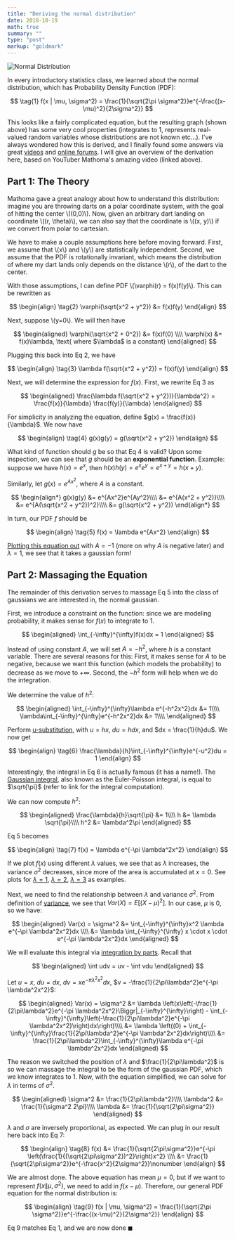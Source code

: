 ```yaml
---
title: "Deriving the normal distribution"
date: 2018-10-19
math: true
summary: ""
type: "post"
markup: "goldmark"
---
```


![Normal Distribution](https://upload.wikimedia.org/wikipedia/commons/thumb/7/74/Normal_Distribution_PDF.svg/525px-Normal_Distribution_PDF.svg.png)

In every introductory statistics class, we learned about the normal distribution, which has Probability Density Function (PDF):

$$
\tag{1} f(x | \mu, \sigma^2) = \frac{1}{\sqrt{2\pi \sigma^2}}e^{-\frac{(x-\mu)^2}{2\sigma^2}}
$$

This looks like a fairly complicated equation, but the resulting graph (shown above) has some very cool properties (integrates to 1, represents real-valued random variables whose distributions are not known etc...). I've always wondered how this is derived, and I finally found some answers via great [videos](https://www.youtube.com/watch?v=cTyPuZ9-JZ0) and [online forums](https://math.stackexchange.com/questions/384893/how-was-the-normal-distribution-derived). I will give an overview of the derivation here, based on YouTuber Mathoma's amazing video (linked above).

## Part 1: The Theory

Mathoma gave a great analogy about how to understand this distribution: imagine you are throwing darts on a polar coordinate system, with the goal of hitting the center \\((0,0)\\). Now, given an arbitrary dart landing on coordinate \\((r, \theta)\\), we can also say that the coordinate is \\((x, y)\\) if we convert from polar to cartesian. 

We have to make a couple assumptions here before moving forward. First, we assume that \\(x\\) and \\(y\\) are statistically independent. Second, we assume that the PDF is rotationally invariant, which means the distribution of where my dart lands only depends on the distance \\(r\\), of the dart to the center.

With those assumptions, I can define PDF \\(\varphi(r) = f(x)f(y)\\). This can be rewritten as 

$$
\begin{align}
    \tag{2} \varphi(\sqrt{x^2 + y^2}) &= f(x)f(y)
\end{align}
$$

Next, suppose \\(y=0\\). We will then have

$$
\begin{aligned}
    \varphi(\sqrt{x^2 + 0^2}) &= f(x)f(0) \\\\
    \varphi(x) &= f(x)\lambda, \text{ where $\lambda$ is a constant}
\end{aligned}
$$

Plugging this back into Eq 2, we have

$$
\begin{align}
    \tag{3} \lambda f(\sqrt{x^2 + y^2}) = f(x)f(y)
\end{align}
$$

Next, we will determine the expression for $f(x)$. First, we rewrite Eq 3 as

$$
\begin{aligned}
    \frac{\lambda f(\sqrt{x^2 + y^2})}{\lambda^2} = \frac{f(x)}{\lambda} \frac{f(y)}{\lambda}
\end{aligned}
$$

For simplicity in analyzing the equation, define $g(x) = \frac{f(x)}{\lambda}$. We now have

$$
\begin{align}
    \tag{4} g(x)g(y) = g(\sqrt{x^2 + y^2})
\end{align}
$$

What kind of function should $g$ be so that Eq 4 is valid? Upon some inspection, we can see that $g$ should be an **exponential function**. Example: suppose we have $h(x) = e^x$, then $h(x)h(y) = e^xe^y = e^{x+y} = h(x+y)$.

Similarly, let $g(x) = e^{Ax^2}$, where $A$ is a constant.

$$
\begin{align*}
    g(x)g(y) &= e^{Ax^2}e^{Ay^2}\\\\
    &= e^{A(x^2 + y^2)}\\\\
    &= e^{A(\sqrt{x^2 + y^2})^2}\\\\
    &= g(\sqrt{x^2 + y^2})
\end{align*}
$$

In turn, our PDF $f$ should be

$$
\begin{align}
    \tag{5} f(x) = \lambda e^{Ax^2}
\end{align}
$$

[Plotting this equation out](https://www.desmos.com/calculator/hhsa3qpffi) with $A=-1$ (more on why $A$ is negative later) and $\lambda=1$, we see that it takes a gaussian form!

## Part 2: Massaging the Equation

The remainder of this derivation serves to massage Eq 5 into the class of gaussians we are interested in, the normal gaussian.

First, we introduce a constraint on the function: since we are modeling probability, it makes sense for $f(x)$ to integrate to $1$.

$$
\begin{aligned}
\int_{-\infty}^{\infty}f(x)dx = 1
\end{aligned}
$$

Instead of using constant $A$, we will set $A = -h^2$, where $h$ is a constant variable. There are several reasons for this: First, it makes sense for $A$ to be negative, because we want this function (which models the probability) to decrease as we move to $+\infty$. Second, the $-h^2$ form will help when we do the integration.

We determine the value of $h^2$:

$$
\begin{aligned}
\int_{-\infty}^{\infty}\lambda e^{-h^2x^2}dx &= 1\\\\
\lambda\int_{-\infty}^{\infty}e^{-h^2x^2}dx &= 1\\\\
\end{aligned}
$$

Perform [u-substitution](https://www.wikiwand.com/en/Integration_by_substitution), with $u = hx$, $du = hdx$, and $dx = \frac{1}{h}du$. We now get

$$
\begin{align}
\tag{6} \frac{\lambda}{h}\int_{-\infty}^{\infty}e^{-u^2}du = 1
\end{align}
$$

Interestingly, the integral in Eq 6 is actually famous (it has a name!). The [Gaussian integral](https://en.wikipedia.org/wiki/Gaussian_integral), also known as the Euler-Poisson integral, is equal to $\sqrt{\pi}$ (refer to link for the integral computation).

We can now compute $h^2$:

$$
\begin{aligned}
\frac{\lambda}{h}\sqrt{\pi} &= 1\\\\
h &= \lambda \sqrt{\pi}\\\\
h^2 &= \lambda^2\pi
\end{aligned}
$$

Eq 5 becomes

$$
\begin{align}
\tag{7} f(x) = \lambda e^{-\pi \lambda^2x^2}
\end{align}
$$

If we plot $f(x)$ using different $\lambda$ values, we see that as $\lambda$ increases, the variance $\sigma^2$ decreases, since more of the area is accumulated at $x=0$. See plots for [$\lambda=1$](https://www.desmos.com/calculator/lszecvqlgt), [$\lambda=2$](https://www.desmos.com/calculator/jpwcwodqef), [$\lambda=3$](https://www.desmos.com/calculator/uzdhdukutz) as examples.

Next, we need to find the relationship between $\lambda$ and variance $\sigma^2$. From definition of [variance](https://www.wikiwand.com/en/Variance), we see that $Var(X) = E[(X - \mu)^2]$. In our case, $\mu$ is 0, so we have:

$$
\begin{aligned}
Var(x) = \sigma^2 &= \int_{-\infty}^{\infty}x^2 \lambda e^{-\pi \lambda^2x^2}dx \\\\
&= \lambda \int_{-\infty}^{\infty} x \cdot x \cdot e^{-\pi \lambda^2x^2}dx
\end{aligned}
$$

We will evaluate this integral via [integration by parts](https://www.wikiwand.com/en/Integration_by_parts). Recall that

$$
\begin{aligned}
\int udv = uv - \int vdu
\end{aligned}
$$

Let $u = x$, $du = dx$, $dv = xe^{-\pi \lambda^2x^2}dx$, $v = -\frac{1}{2\pi\lambda^2}e^{-\pi \lambda^2x^2}$:

$$
\begin{aligned}
Var(x) = \sigma^2 &= \lambda \left(x\left(-\frac{1}{2\pi\lambda^2}e^{-\pi \lambda^2x^2}\Biggr|_{-\infty}^{\infty}\right) - \int_{-\infty}^{\infty}\left(-\frac{1}{2\pi\lambda^2}e^{-\pi \lambda^2x^2}\right)dx\right)\\\\
&= \lambda \left((0) + \int_{-\infty}^{\infty}\frac{1}{2\pi\lambda^2}e^{-\pi \lambda^2x^2}dx\right)\\\\
&= \frac{1}{2\pi\lambda^2}\int_{-\infty}^{\infty}\lambda e^{-\pi \lambda^2x^2}dx
\end{aligned}
$$

The reason we switched the position of $\lambda$ and $\frac{1}{2\pi\lambda^2}$ is so we can massage the integral to be the form of the gaussian PDF, which we know integrates to 1. Now, with the equation simplified, we can solve for $\lambda$ in terms of $\sigma^2$.

$$
\begin{aligned}
\sigma^2 &= \frac{1}{2\pi\lambda^2}\\\\
\lambda^2 &= \frac{1}{\sigma^2 2\pi}\\\\
\lambda &= \frac{1}{\sqrt{2\pi\sigma^2}}
\end{aligned}
$$

$\lambda$ and $\sigma$ are inversely proportional, as expected. We can plug in our result here back into Eq 7:

$$
\begin{align}
\tag{8} f(x) &= \frac{1}{\sqrt{2\pi\sigma^2}}e^{-\pi \left(\frac{1}{(\sqrt{2\pi\sigma^2})^2}\right)x^2} \\\\
&= \frac{1}{\sqrt{2\pi\sigma^2}}e^{-\frac{x^2}{2\sigma^2}}\nonumber
\end{align}
$$

We are almost done. The above equation has mean $\mu = 0$, but if we want to represent $f(x\|\mu, \sigma^2)$, we need to add in $f(x-\mu)$. Therefore, our general PDF equation for the normal distribution is:

$$
\begin{align}
\tag{9} f(x | \mu, \sigma^2) = \frac{1}{\sqrt{2\pi \sigma^2}}e^{-\frac{(x-\mu)^2}{2\sigma^2}}
\end{align}
$$

Eq 9 matches Eq 1, and we are now done $\blacksquare$

